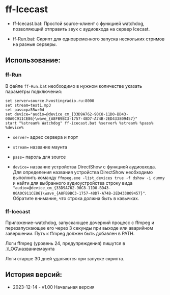 # ff-Icecast

* ff-Icecast.bat: Простой source-клиент с функцией watchdog, позволяющий отправить звук с аудиовхода на сервер Icecast.

* ff-Run.bat: Скрипт для одновременного запуска нескольких стримов на разные серверы.


## Использование:

### ff-Run

В файле `ff-Run.bat` необходимо в нужном количестве указать параметры подключения:

```
set server=source.hvostingradio.ru:8000
set stream=test1.mp3
set pass=pa55wr0d
set device="audio=@device_cm_{33D9A762-90C8-11D0-BD43-00A0C911CE86}\wave_{A8FB9BC3-1757-48D7-A74B-2ED433809457}"
start "%stream% Watchdog" ff-icecast.bat %server% %stream% %pass% %device%
```

* `server=` адрес сервера и порт

* `stream=` название маунта

* `pass=` пароль для source

* `device=` название устройства DirectShow с функцией аудиовхода. Для определения названия устройства DirectShow необходимо выполнить команду `ffmpeg.exe -list_devices true -f dshow -i dummy` и найти для выбранного аудиоустройства строку вида `"audio=@device_cm_{33D9A762-90C8-11D0-BD43-00A0C911CE86}\wave_{A8FB9BC3-1757-48D7-A74B-2ED433809457}"`. Обратите внимание, что строка должна быть в кавычках. 


### ff-Icecast

Приложение-watchdog, запускающее дочерний процесс с ffmpeg и перезапускающее его через 3 секунды при выходе или аварийном завершении.
Путь к ffmpeg должен быть добавлен в PATH.

Логи ffmpeg (уровень 24, предупреждения) пишутся в .\LOG\названиемаунта

Логи старше 30 дней удаляются при запуске скрипта.

## История версий:
* 2023-12-14 - v1.00 Начальная версия